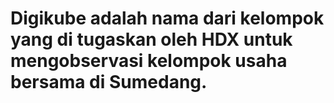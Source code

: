 # Digikube adalah nama dari kelompok yang di tugaskan oleh HDX untuk mengobservasi kelompok usaha bersama di Sumedang.
